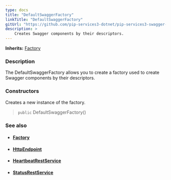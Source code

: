```yaml
---
type: docs
title: "DefaultSwaggerFactory"
linkTitle: "DefaultSwaggerFactory"
gitUrl: "https://github.com/pip-services3-dotnet/pip-services3-swagger-dotnet"
description: >
    Creates Swagger components by their descriptors.
---
```


**Inherits:** [Factory](../../../components/build/factory)

### Description

The DefaultSwaggerFactory allows you to create a factory used to create Swagger components by their descriptors.

### Constructors
Creates a new instance of the factory.  

> `public` DefaultSwaggerFactory()



### See also
- #### [Factory](../../../components/build/factory)
- #### [HttpEndpoint](../../../rpc/services/http_endpoint)
- #### [HeartbeatRestService](../../../rpc/services/heartbeat_rest_service)
- #### [StatusRestService](../../../rpc/services/status_rest_service)
